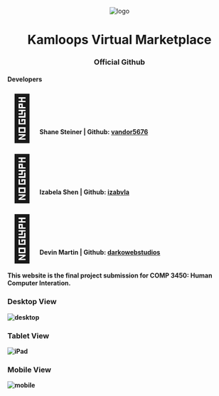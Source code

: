 <p align="center"><img src="https://i.ibb.co/QQbyywJ/logo.png" alt="logo" border="0"></p>

<h1 align="center"><b>Kamloops Virtual Marketplace<b></h1>
<h3 align="center">Official Github</h3>

<h4><b>Developers</b></h4>
<p><span style='font-size:100px;'>&#128019;</span> &nbsp;Shane Steiner | Github: <a href="https://github.com/vandor5676">vandor5676</a></p>
<p><span style='font-size:100px;'>&#127812;</span> &nbsp;Izabela Shen | Github: <a href="https://github.com/izabvla">izabvla</a></p>
<p><span style='font-size:100px;'>&#127803;</span> &nbsp;Devin Martin | Github: <a href="https://github.com/darkowebstudios">darkowebstudios</a></p>


<p>This website is the final project submission for COMP 3450: Human Computer Interation.</p>

<h3><b>Desktop View</b></h3>
<img src="https://i.ibb.co/Fgc4S7B/desktop.png" alt="desktop" border="0" />

<h3><b>Tablet View</b></h3>
<img src="https://i.ibb.co/S54bfZ2/iPad.png" alt="iPad" border="0">

<h3><b>Mobile View</b></h3>
<img src="https://i.ibb.co/58SjrYs/mobile.png" alt="mobile" border="0">
